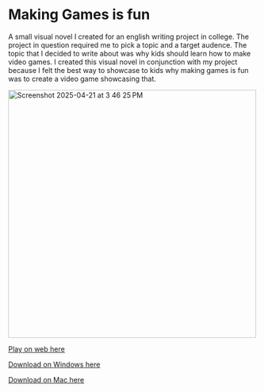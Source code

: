 
# Making Games is fun
A small visual novel I created for an english writing project in college. The project in question required me to pick a topic and a target audence. The topic that I decided to write about
was why kids should learn how to make video games. I created this visual novel in conjunction with my project because I felt the best way to showcase to kids why making games is fun was
to create a video game showcasing that.


<img width="500" alt="Screenshot 2025-04-21 at 3 46 25 PM" src="https://github.com/user-attachments/assets/d2611daf-1b2c-4bb7-bffe-cbb55d88cfed" />


<a href="https://woodrowcrawford.github.io/MakingGamesIsFun-VisualNovel/">Play on web here</a>

<a href="https://github.com/WoodrowCrawford/MakingGamesIsFun-VisualNovel/releases/download/v1.0/MakingGamesIsFun-1.0-Win.zip">Download on Windows here</a>

<a href="https://github.com/WoodrowCrawford/MakingGamesIsFun-VisualNovel/releases/download/v1.0/MakingGamesIsFun-v1.0-Mac.zip">Download on Mac here</a>


